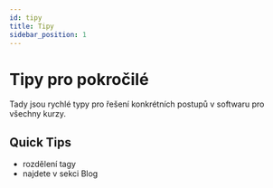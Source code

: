 ```yaml
---
id: tipy
title: Tipy
sidebar_position: 1
---
```


# Tipy pro pokročilé

Tady jsou rychlé typy pro řešení konkrétních postupů v softwaru pro všechny kurzy.

## Quick Tips

- rozdělení tagy
- najdete v sekci Blog
